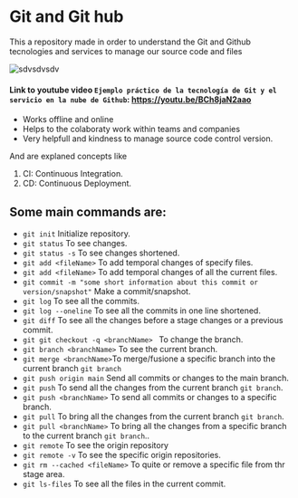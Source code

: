 # Git and Git hub

This a repository made in order to understand the Git and Github tecnologies and services to manage our source code and files

![sdvsdvsdv](https://user-images.githubusercontent.com/50146090/197081787-eb3fc399-5e19-4998-8c71-730ea7c76ba7.png)

#### Link to youtube video ``Ejemplo práctico de la tecnología de Git y el servicio en la nube de Github``:  https://youtu.be/BCh8jaN2aao

- Works offline and online
- Helps to the colaboraty work within teams and companies
- Very helpfull and kindness to manage source code control version.

And are explaned concepts like

1. CI: Continuous Integration.
2. CD: Continuous Deployment.

## Some main commands are:

- `git init` Initialize repository.
- `git status` To see changes.
- `git status -s` To see changes shortened.
- `git add <fileName>` To add temporal changes of specify files.
- `git add <fileName>` To add temporal changes of all the current files.
- `git commit -m "some short information about this commit or version/snapshot"` Make a commit/snapshot.
- `git log` To see all the commits.
- `git log --oneline` To see all the commits in one line shortened.
- `git diff` To see all the changes before a stage changes or a previous commit.
- `git git checkout -q <branchName> ` To change the branch.
- `git branch <branchName>` To see the current branch.
- `git merge <branchName>`To merge/fusione a specific branch into the current branch  `git branch`
- `git push origin main` Send all commits or changes to the main branch.
- `git push` To send all the changes from the current branch `git branch`.
- `git push <branchName>` To send all commits or changes to a specific branch.
- `git pull` To bring all the changes from the current branch `git branch`.
- `git pull <branchName>` To bring all the changes from a specific branch to the current branch `git branch`..
- `git remote` To see the origin repository
- `git remote -v` To see the specific origin repositories.
- ``git rm --cached <fileName>`` To quite or remove a specific file from thr stage area.
- ``git ls-files`` To see all the files in the current commit.
